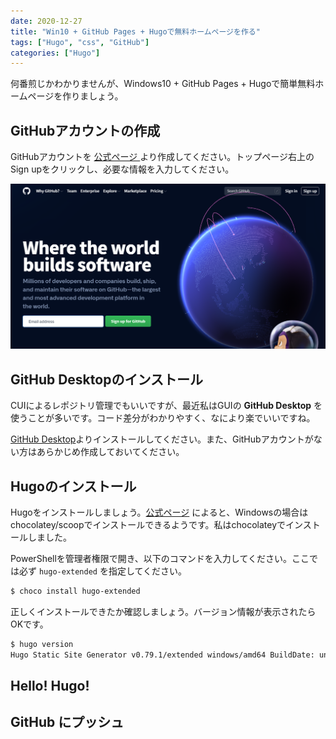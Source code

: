 ```yaml
---
date: 2020-12-27
title: "Win10 + GitHub Pages + Hugoで無料ホームページを作る"
tags: ["Hugo", "css", "GitHub"]
categories: ["Hugo"]
---
```


何番煎じかわかりませんが、Windows10 + GitHub Pages + Hugoで簡単無料ホームページを作りましょう。

## GitHubアカウントの作成

GitHubアカウントを [公式ページ ](https://github.com/)より作成してください。トップページ右上のSign upをクリックし、必要な情報を入力してください。

![image-20201227215145803](./image-20201227215145803.png)

## GitHub Desktopのインストール

CUIによるレポジトリ管理でもいいですが、最近私はGUIの **GitHub Desktop** を使うことが多いです。コード差分がわかりやすく、なにより楽でいいですね。

[GitHub Desktop](https://desktop.github.com/)よりインストールしてください。また、GitHubアカウントがない方はあらかじめ作成しておいてください。

## Hugoのインストール

Hugoをインストールしましょう。[公式ページ](https://gohugo.io/getting-started/installing/) によると、Windowsの場合は chocolatey/scoopでインストールできるようです。私はchocolateyでインストールしました。

PowerShellを管理者権限で開き、以下のコマンドを入力してください。ここでは必ず ```hugo-extended``` を指定してください。

```bash
$ choco install hugo-extended
```

正しくインストールできたか確認しましょう。バージョン情報が表示されたらOKです。

```bash
$ hugo version
Hugo Static Site Generator v0.79.1/extended windows/amd64 BuildDate: unknown
```

## Hello! Hugo!







## GitHub にプッシュ

